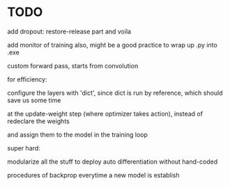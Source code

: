 # TODO

 add dropout: restore-release part and voila

 add monitor of training also, might be a good practice to wrap up .py into .exe

 custom forward pass, starts from convolution

 for efficiency:

  configure the layers with 'dict', since dict is run by reference, which should save us some time 

  at the update-weight step (where optimizer takes action), instead of redeclare the weights 

  and assign them to the model in the training loop

 super hard: 

  modularize all the stuff to deploy auto differentiation without hand-coded 

  procedures of backprop everytime a new model is establish

